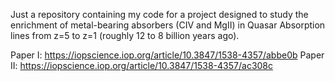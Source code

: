Just a repository containing my code for a project designed to study the enrichment of metal-bearing absorbers (CIV and MgII) in Quasar Absorption lines from z=5 to z=1 (roughly 12 to 8 billion years ago).

Paper I: https://iopscience.iop.org/article/10.3847/1538-4357/abbe0b
Paper II: https://iopscience.iop.org/article/10.3847/1538-4357/ac308c

